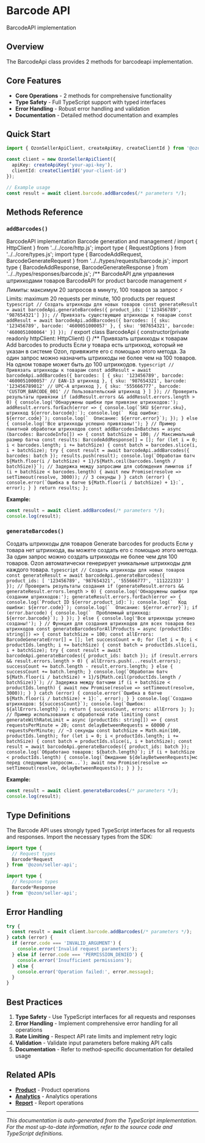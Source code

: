 # Barcode API

BarcodeAPI implementation

## Overview

The BarcodeApi class provides 2 methods for barcodeapi implementation.

## Core Features

- **Core Operations** - 2 methods for comprehensive functionality
- **Type Safety** - Full TypeScript support with typed interfaces
- **Error Handling** - Robust error handling and validation
- **Documentation** - Detailed method documentation and examples

## Quick Start

```typescript
import { OzonSellerApiClient, createApiKey, createClientId } from '@ozon/seller-api';

const client = new OzonSellerApiClient({
  apiKey: createApiKey('your-api-key'),
  clientId: createClientId('your-client-id')
});

// Example usage
const result = await client.barcode.addBarcodes(/* parameters */);
```

## Methods Reference

### `addBarcodes()`

BarcodeAPI implementation Barcode generation and management / import { HttpClient } from '../../core/http.js'; import type { RequestOptions } from '../../core/types.js'; import type { BarcodeAddRequest, BarcodeGenerateRequest } from '../../types/requests/barcode.js'; import type { BarcodeAddResponse, BarcodeGenerateResponse } from '../../types/responses/barcode.js'; /** BarcodeAPI для управления штрихкодами товаров BarcodeAPI for product barcode management ⚡ Лимиты: максимум 20 запросов в минуту, 100 товаров за запрос ⚡ Limits: maximum 20 requests per minute, 100 products per request ```typescript // Создать штрихкоды для новых товаров const generateResult = await barcodeApi.generateBarcodes({ product_ids: ['123456789', '987654321'] }); // Привязать существующие штрихкоды к товарам const addResult = await barcodeApi.addBarcodes({ barcodes: [{ sku: '123456789', barcode: '4600051000057' }, { sku: '987654321', barcode: '4600051000064' }] }); ``` / export class BarcodeApi { constructor(private readonly httpClient: HttpClient) {} /** Привязать штрихкоды к товарам Add barcodes to products Если у товара есть штрихкод, который не указан в системе Ozon, привяжите его с помощью этого метода. За один запрос можно назначить штрихкоды не более чем на 100 товаров. На одном товаре может быть до 100 штрихкодов. ```typescript // Привязать штрихкоды к товарам const addResult = await barcodeApi.addBarcodes({ barcodes: [ { sku: '123456789', barcode: '4600051000057' // EAN-13 штрихкод }, { sku: '987654321', barcode: '123456789012' // UPC-A штрихкод }, { sku: '555666777', barcode: 'CUSTOM_BARCODE_001' // Пользовательский штрихкод } ] }); // Проверить результаты привязки if (addResult.errors && addResult.errors.length > 0) { console.log('Обнаружены ошибки при привязке штрихкодов:'); addResult.errors.forEach(error => { console.log(`SKU ${error.sku}, штрихкод ${error.barcode}:`); console.log(`  Код ошибки: ${error.code}`); console.log(`  Описание: ${error.error}`); }); } else { console.log('Все штрихкоды успешно привязаны!'); } // Пример пакетной обработки штрихкодов const addBarcodesInBatches = async (barcodes: BarcodeInfo[]) => { const batchSize = 100; // Максимальный размер батча const results: BarcodeAddResponse[] = []; for (let i = 0; i < barcodes.length; i += batchSize) { const batch = barcodes.slice(i, i + batchSize); try { const result = await barcodeApi.addBarcodes({ barcodes: batch }); results.push(result); console.log(`Обработан батч ${Math.floor(i / batchSize) + 1}/${Math.ceil(barcodes.length / batchSize)}`); // Задержка между запросами для соблюдения лимитов if (i + batchSize < barcodes.length) { await new Promise(resolve => setTimeout(resolve, 3000)); // 3 секунды } } catch (error) { console.error(`Ошибка в батче ${Math.floor(i / batchSize) + 1}:`, error); } } return results; }; ```

**Example:**
```typescript
const result = await client.addBarcodes(/* parameters */);
console.log(result);
```

### `generateBarcodes()`

Создать штрихкоды для товаров Generate barcodes for products Если у товара нет штрихкода, вы можете создать его с помощью этого метода. За один запрос можно создать штрихкоды не более чем для 100 товаров. Ozon автоматически генерирует уникальные штрихкоды для каждого товара. ```typescript // Создать штрихкоды для новых товаров const generateResult = await barcodeApi.generateBarcodes({ product_ids: [ '123456789', '987654321', '555666777', '111222333' ] }); // Проверить результаты создания if (generateResult.errors && generateResult.errors.length > 0) { console.log('Обнаружены ошибки при создании штрихкодов:'); generateResult.errors.forEach(error => { console.log(`Product ID ${error.product_id}:`); console.log(`  Код ошибки: ${error.code}`); console.log(`  Описание: ${error.error}`); if (error.barcode) { console.log(`  Проблемный штрихкод: ${error.barcode}`); } }); } else { console.log('Все штрихкоды успешно созданы!'); } // Функция для создания штрихкодов для всех товаров без штрихкодов const generateBarcodesForAllProducts = async (productIds: string[]) => { const batchSize = 100; const allErrors: BarcodeGenerateError[] = []; let successCount = 0; for (let i = 0; i < productIds.length; i += batchSize) { const batch = productIds.slice(i, i + batchSize); try { const result = await barcodeApi.generateBarcodes({ product_ids: batch }); if (result.errors && result.errors.length > 0) { allErrors.push(...result.errors); successCount += batch.length - result.errors.length; } else { successCount += batch.length; } console.log(`Обработан батч ${Math.floor(i / batchSize) + 1}/${Math.ceil(productIds.length / batchSize)}`); // Задержка между батчами if (i + batchSize < productIds.length) { await new Promise(resolve => setTimeout(resolve, 3000)); } } catch (error) { console.error(`Ошибка в батче ${Math.floor(i / batchSize) + 1}:`, error); } } console.log(`Создано штрихкодов: ${successCount}`); console.log(`Ошибок: ${allErrors.length}`); return { successCount, errors: allErrors }; }; // Пример использования с обработкой rate limiting const generateWithRateLimit = async (productIds: string[]) => { const requestsPerMinute = 20; const delayBetweenRequests = 60000 / requestsPerMinute; // ~3 секунды const batchSize = Math.min(100, productIds.length); for (let i = 0; i < productIds.length; i += batchSize) { const batch = productIds.slice(i, i + batchSize); const result = await barcodeApi.generateBarcodes({ product_ids: batch }); console.log(`Обработано товаров: ${batch.length}`); if (i + batchSize < productIds.length) { console.log(`Ожидание ${delayBetweenRequests}мс перед следующим запросом...`); await new Promise(resolve => setTimeout(resolve, delayBetweenRequests)); } } }; ```

**Example:**
```typescript
const result = await client.generateBarcodes(/* parameters */);
console.log(result);
```

## Type Definitions

The Barcode API uses strongly typed TypeScript interfaces for all requests and responses. Import the necessary types from the SDK:

```typescript
import type {
  // Request types
  Barcode*Request
} from '@ozon/seller-api';

import type {
  // Response types  
  Barcode*Response
} from '@ozon/seller-api';
```

## Error Handling

```typescript
try {
  const result = await client.barcode.addBarcodes(/* parameters */);
} catch (error) {
  if (error.code === 'INVALID_ARGUMENT') {
    console.error('Invalid request parameters');
  } else if (error.code === 'PERMISSION_DENIED') {
    console.error('Insufficient permissions');
  } else {
    console.error('Operation failed:', error.message);
  }
}
```

## Best Practices

1. **Type Safety** - Use TypeScript interfaces for all requests and responses
2. **Error Handling** - Implement comprehensive error handling for all operations
3. **Rate Limiting** - Respect API rate limits and implement retry logic
4. **Validation** - Validate input parameters before making API calls
5. **Documentation** - Refer to method-specific documentation for detailed usage

## Related APIs

- **[Product](./product.md)** - Product operations
- **[Analytics](./analytics.md)** - Analytics operations
- **[Report](./report.md)** - Report operations

---

*This documentation is auto-generated from the TypeScript implementation. For the most up-to-date information, refer to the source code and TypeScript definitions.*